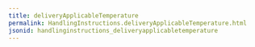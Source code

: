 ```yaml
---
title: deliveryApplicableTemperature
permalink: HandlingInstructions.deliveryApplicableTemperature.html
jsonid: handlinginstructions_deliveryapplicabletemperature
---
```

